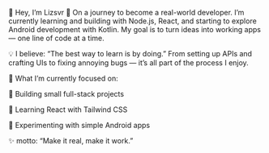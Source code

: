 👋 Hey, I’m Lizsvr
🔧 On a journey to become a real-world developer.
I’m currently learning and building with Node.js, React, and starting to explore Android development with Kotlin. My goal is to turn ideas into working apps — one line of code at a time.

💡 I believe: “The best way to learn is by doing.”
From setting up APIs and crafting UIs to fixing annoying bugs — it’s all part of the process I enjoy.

📌 What I’m currently focused on:

🔹 Building small full-stack projects

🔹 Learning React with Tailwind CSS

🔹 Experimenting with simple Android apps

✨ motto: “Make it real, make it work.”
